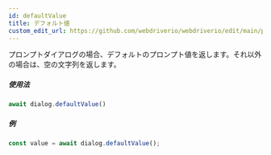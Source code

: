 ```yaml
---
id: defaultValue
title: デフォルト値
custom_edit_url: https://github.com/webdriverio/webdriverio/edit/main/packages/webdriverio/src/commands/dialog/defaultValue.ts
---
```


プロンプトダイアログの場合、デフォルトのプロンプト値を返します。それ以外の場合は、空の文字列を返します。

##### 使用法

```js
await dialog.defaultValue()
```

##### 例

```js title="dialogDefaultValue.js"
const value = await dialog.defaultValue();
```